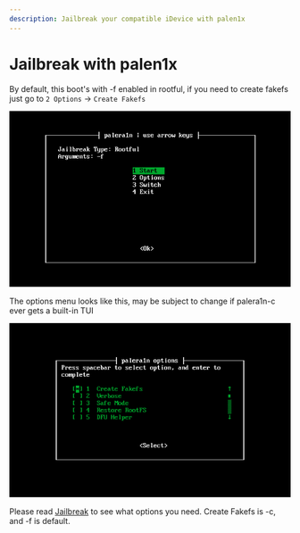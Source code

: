 ```yaml
---
description: Jailbreak your compatible iDevice with palen1x
---
```


# Jailbreak with palen1x

By default, this boot's with -f enabled in rootful, if you need to create fakefs just go to `2 Options` -> `Create Fakefs`

![](../.gitbook/assets/image.png)

The options menu looks like this, may be subject to change if palera1n-c ever gets a built-in TUI

![](<../.gitbook/assets/palen1x-options.png>)

Please read [Jailbreak](../usage/jailbreak.md) to see what options you need. Create Fakefs is -c, and -f is default.
